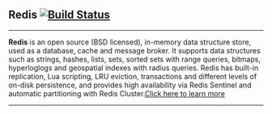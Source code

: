 
## Redis [![Build Status](https://secure.travis-ci.org/joshwnj/inline-docs.png)](http://travis-ci.org/joshwnj/inline-docs)
***

**Redis** is an open source (BSD licensed), in-memory data structure store, used as a database, cache and message broker. 
It supports data structures such as strings, hashes, lists, sets, sorted sets with range queries, bitmaps, hyperloglogs and geospatial indexes with radius queries. Redis has built-in replication, Lua scripting, LRU eviction, transactions and different levels of on-disk persistence, and provides high availability via Redis Sentinel and automatic partitioning with Redis Cluster.[Click here to learn more](https://redis.io/commands)

***
##
